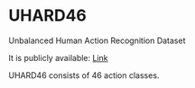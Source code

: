 # UHARD46
Unbalanced Human Action Recognition Dataset

It is publicly available: [Link](https://drive.google.com/drive/folders/1IEszpyQ0Z7HwXQW8wNLmVBaTWPRWNP-8?usp=sharing)

UHARD46 consists of 46 action classes.
